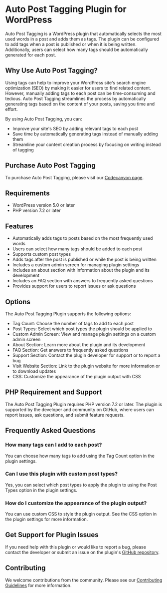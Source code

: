 # Auto Post Tagging Plugin for WordPress

Auto Post Tagging is a WordPress plugin that automatically selects the most used words in a post and adds them as tags. The plugin can be configured to add tags when a post is published or when it is being written. Additionally, users can select how many tags should be automatically generated for each post.

## Why Use Auto Post Tagging?

Using tags can help to improve your WordPress site's search engine optimization (SEO) by making it easier for users to find related content. However, manually adding tags to each post can be time-consuming and tedious. Auto Post Tagging streamlines the process by automatically generating tags based on the content of your posts, saving you time and effort.

By using Auto Post Tagging, you can:

- Improve your site's SEO by adding relevant tags to each post
- Save time by automatically generating tags instead of manually adding them
- Streamline your content creation process by focusing on writing instead of tagging

## Purchase Auto Post Tagging

To purchase Auto Post Tagging, please visit our [Codecanyon page](https://codecanyon.net/). 

## Requirements

- WordPress version 5.0 or later
- PHP version 7.2 or later

## Features

- Automatically adds tags to posts based on the most frequently used words
- Users can select how many tags should be added to each post
- Supports custom post types
- Adds tags after the post is published or while the post is being written
- Includes a custom admin screen for managing plugin settings
- Includes an about section with information about the plugin and its development
- Includes an FAQ section with answers to frequently asked questions
- Provides support for users to report issues or ask questions

## Options

The Auto Post Tagging Plugin supports the following options:

- Tag Count: Choose the number of tags to add to each post
- Post Types: Select which post types the plugin should be applied to
- Custom Admin Screen: View and manage plugin settings on a custom admin screen
- About Section: Learn more about the plugin and its development
- FAQ Section: Get answers to frequently asked questions
- Support Section: Contact the plugin developer for support or to report a bug
- Visit Website Section: Link to the plugin website for more information or to download updates
- CSS: Customize the appearance of the plugin output with CSS

## PHP Requirement and Support

The Auto Post Tagging Plugin requires PHP version 7.2 or later. The plugin is supported by the developer and community on GitHub, where users can report issues, ask questions, and submit feature requests.

## Frequently Asked Questions

### How many tags can I add to each post?

You can choose how many tags to add using the Tag Count option in the plugin settings.

### Can I use this plugin with custom post types?

Yes, you can select which post types to apply the plugin to using the Post Types option in the plugin settings.

### How do I customize the appearance of the plugin output?

You can use custom CSS to style the plugin output. See the CSS option in the plugin settings for more information.

## Get Support for Plugin Issues

If you need help with this plugin or would like to report a bug, please contact the developer or submit an issue on the plugin's [GitHub repository](https://github.com/imTaherS/Auto-Post-Tagging/). 

## Contributing

We welcome contributions from the community. Please see our [Contributing Guidelines](https://github.com/imTaherS/Auto-Post-Tagging/) for more information.
